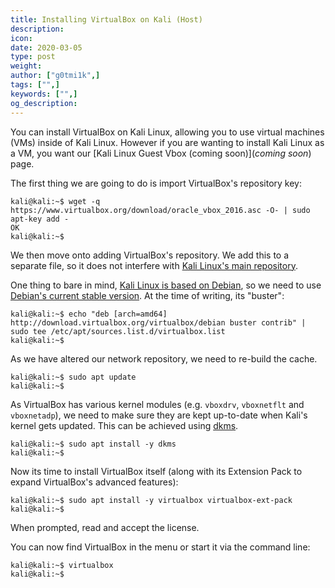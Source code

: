 ```yaml
---
title: Installing VirtualBox on Kali (Host)
description:
icon:
date: 2020-03-05
type: post
weight:
author: ["g0tmi1k",]
tags: ["",]
keywords: ["",]
og_description:
---
```


You can install VirtualBox on Kali Linux, allowing you to use virtual machines (VMs) inside of Kali Linux. However if you are wanting to install Kali Linux as a VM, you want our [Kali Linux Guest Vbox (coming soon)](*coming soon*) page.

The first thing we are going to do is import VirtualBox's repository key:

```
kali@kali:~$ wget -q https://www.virtualbox.org/download/oracle_vbox_2016.asc -O- | sudo apt-key add -
OK
kali@kali:~$
```

We then move onto adding VirtualBox's repository.
We add this to a separate file, so it does not interfere with [Kali Linux's main repository](https://www.kali.org/docs/general-use/kali-linux-sources-list-repositories/).

One thing to bare in mind, [Kali Linux is based on Debian](https://www.kali.org/docs/policy/kali-linux-relationship-with-debian/), so we need to use [Debian's current stable version](https://www.debian.org/releases/stable/). At the time of writing, its "buster":

```
kali@kali:~$ echo "deb [arch=amd64] http://download.virtualbox.org/virtualbox/debian buster contrib" | sudo tee /etc/apt/sources.list.d/virtualbox.list
kali@kali:~$
```

As we have altered our network repository, we need to re-build the cache.

```
kali@kali:~$ sudo apt update
kali@kali:~$
```

As VirtualBox has various kernel modules (e.g. `vboxdrv`, `vboxnetflt` and `vboxnetadp`), we need to make sure they are kept up-to-date when Kali's kernel gets updated. This can be achieved using [dkms](https://packages.debian.org/testing/dkms).

```
kali@kali:~$ sudo apt install -y dkms
kali@kali:~$
```

Now its time to install VirtualBox itself (along with its Extension Pack to expand VirtualBox's advanced features):

```
kali@kali:~$ sudo apt install -y virtualbox virtualbox-ext-pack
kali@kali:~$
```

When prompted, read and accept the license.


You can now find VirtualBox in the menu or start it via the command line:

```
kali@kali:~$ virtualbox
kali@kali:~$
```

